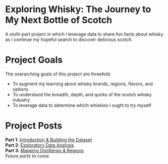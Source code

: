 # Exploring Whisky: The Journey to My Next Bottle of Scotch
A multi-part project in which I leverage data to share fun facts about whisky as I continue my hopeful search to discover delicious scotch. 

# Project Goals
The overarching goals of this project are threefold:

* To augment my learning about whisky brands, regions, flavors, and options
* To understand the breadth, depth, and quirks of the scotch whisky industry
* To leverage data to determine which whiskies I ought to try myself

# Project Posts
**Part 1**: [Introduction & Building the Dataset](https://bengreenwald.io/post/exploring-scotch-whisky-part1/)
<br>
**Part 2**: [Exploratory Data Analysis](https://bengreenwald.io/post/exploring-scotch-whisky-part2/)
<br>
**Part 3**: [Mapping Distilleries & Regions](https://bengreenwald.io/post/exploring-scotch-whisky-part3/)
<br>
*Future parts to come.*